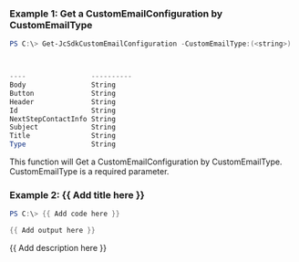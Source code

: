 ### Example 1: Get a CustomEmailConfiguration by CustomEmailType
```powershell
PS C:\> Get-JcSdkCustomEmailConfiguration -CustomEmailType:(<string>)



----                ----------
Body                String
Button              String
Header              String
Id                  String
NextStepContactInfo String
Subject             String
Title               String
Type                String


```

This function will Get a CustomEmailConfiguration by CustomEmailType. CustomEmailType is a required parameter.

### Example 2: {{ Add title here }}
```powershell
PS C:\> {{ Add code here }}

{{ Add output here }}
```

{{ Add description here }}


